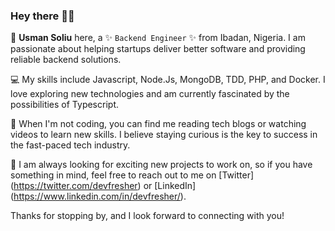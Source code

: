 ### Hey there 👋🏽

🚀 **Usman Soliu** here, a ✨ `Backend Engineer` ✨ from Ibadan, Nigeria. I am passionate about helping startups deliver better software and providing reliable backend solutions.

💻 My skills include Javascript, Node.Js, MongoDB, TDD, PHP, and Docker. I love exploring new technologies and am currently fascinated by the possibilities of Typescript.

🌱 When I'm not coding, you can find me reading tech blogs or watching videos to learn new skills. I believe staying curious is the key to success in the fast-paced tech industry.

🌟 I am always looking for exciting new projects to work on, so if you have something in mind, feel free to reach out to me on [Twitter] (<https://twitter.com/devfresher>) or [LinkedIn] (<https://www.linkedin.com/in/devfresher/>).

Thanks for stopping by, and I look forward to connecting with you!
